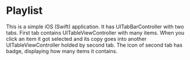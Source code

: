 # Playlist
This is a simple iOS (Swift) application. It has UITabBarController with two tabs. First tab contains UITableViewController with many items. When you click an item it got selected and its copy goes into another UITableViewController holded by second tab. The icon of second tab has badge, displaying how many items it contains.
